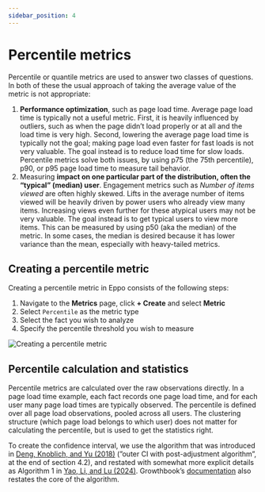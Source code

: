 ```yaml
---
sidebar_position: 4
---
```


# Percentile metrics

Percentile or quantile metrics are used to answer two classes of questions. In both of these the usual approach of taking the average value of the metric is not appropriate:
1. **Performance optimization**, such as page load time. Average page load time is typically not a useful metric. First, it is heavily influenced by outliers, such as when the page didn’t load properly or at all and the load time is very high. Second, lowering the average page load time is typically not the goal; making page load even faster for fast loads is not very valuable. The goal instead is to reduce load time for slow loads. Percentile metrics solve both issues, by using p75 (the 75th percentile), p90, or p95 page load time to measure tail behavior.
2. Measuring **impact on one particular part of the distribution, often the “typical” (median) user**. Engagement metrics such as *Number of items viewed* are often highly skewed. Lifts in the average number of items viewed will be heavily driven by power users who already view many items. Increasing views even further for these atypical users may not be very valuable. The goal instead is to get typical users to view more items. This can be measured by using p50 (aka the median) of the metric. In some cases, the median is desired because it has lower variance than the mean, especially with heavy-tailed metrics.

## Creating a percentile metric

Creating a percentile metric in Eppo consists of the following steps:
1. Navigate to the **Metrics** page, click **+ Create** and select **Metric**
2. Select `Percentile` as the metric type
2. Select the fact you wish to analyze
3. Specify the percentile threshold you wish to measure

![Creating a percentile metric](/img/data-management/metrics/percentile-metric.png)

## Percentile calculation and statistics

Percentile metrics are calculated over the raw observations directly. In a page load time example, each fact records one page load time, and for each user many page load times are typically observed. The percentile is defined over all page load observations, pooled across all users. The clustering structure (which page load belongs to which user) does not matter for calculating the percentile, but is used to get the statistics right.

To create the confidence interval, we use the algorithm that was introduced in [Deng, Knoblich, and Yu (2018)](https://alexdeng.github.io/public/files/kdd2018-dm.pdf) (”outer CI with post-adjustment algorithm”, at the end of section 4.2), and restated with somewhat more explicit details as Algorithm 1 in [Yao, Li, and Lu (2024)](https://arxiv.org/pdf/2401.14549.pdf). Growthbook’s [documentation](https://docs.growthbook.io/statistics/quantile#growthbook-implementation) also restates the core of the algorithm.
